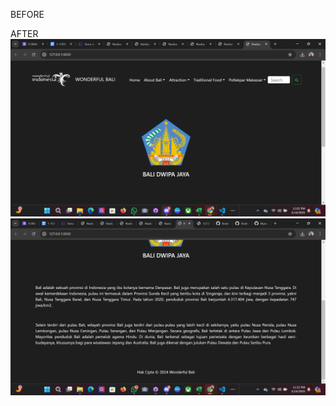 BEFORE


AFTER
![HEAD](https://github.com/SukainaIlham/Redesign/blob/main/Screenshot%20(27).png)
![HEAD](https://github.com/SukainaIlham/Redesign/blob/main/Screenshot%20(28).png)


